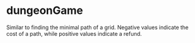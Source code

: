 # dungeonGame

Similar to finding the minimal path of a grid. Negative values indicate the cost of a path, while positive values indicate a refund.
